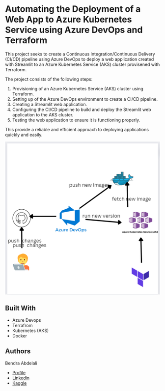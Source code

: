
# Automating the Deployment of a Web App to Azure Kubernetes Service using Azure DevOps and Terraform

This project seeks to create a Continuous Integration/Continuous Delivery (CI/CD) pipeline using Azure DevOps to deploy a web application created with Streamlit to an Azure Kubernetes Service (AKS) cluster provisened with Terraform.

The project consists of the following steps:

1. Provisioning of an Azure Kubernetes Service (AKS) cluster using Terraform.
2. Setting up of the Azure DevOps environment to create a CI/CD pipeline.
3. Creating a Streamlit web application.
4. Configuring the CI/CD pipeline to build and deploy the Streamlit web application to the AKS cluster.
5. Testing the web application to ensure it is functioning properly.

This provide a reliable and efficient approach to deploying applications quickly and easily.

![image](./images/image.png)


## Built With
- Azure Devops
- Terrafrom
- Kubernetes (AKS)
- Docker

## Authors
Bendra Abdelali
- [Profile](https://github.com/bendraabdelali)
- [Linkedin](https://www.linkedin.com/in/abdelali-bendra-934755182/)
- [Kaggle](https://www.kaggle.com/bendraabdelali)
